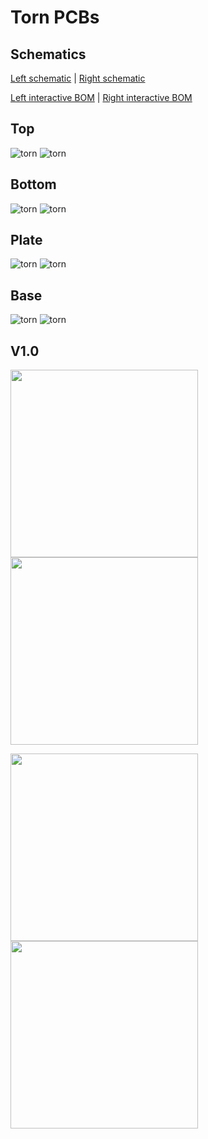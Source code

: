 Torn PCBs
===============

## Schematics

[Left schematic](./release/torn_left-schematic.pdf) | [Right schematic](./release/torn_right-schematic.pdf)

[Left interactive BOM](./release/torn_left-ibom.html) | [Right interactive BOM](./release/torn_right-ibom.html)

## Top

![torn](./release/torn_left-top.svg) ![torn](./release/torn_right-top.svg)

## Bottom

![torn](./release/torn_right-bottom.svg) ![torn](./release/torn_left-bottom.svg)

## Plate

![torn](./release/torn_plate-top.svg) ![torn](./release/torn_plate-bottom.svg)

## Base

![torn](./release/torn_base-top.svg) ![torn](./release/torn_base-bottom.svg)

## V1.0

<p>
<img src="./img/pcb-right-front.jpg" width="300" />
<img src="./img/pcb-right-back.jpg" width="300" />
</p>

<p>
<img src="./img/pcb-left-front.jpg" width="300" />
<img src="./img/pcb-left-back.jpg" width="300" />
</p>
